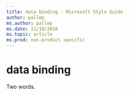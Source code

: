 ```yaml
---
title: data binding - Microsoft Style Guide
author: pallep
ms.author: pallep
ms.date: 11/19/2016
ms.topic: article
ms.prod: non-product specific
---
```


# data binding

Two words. 

